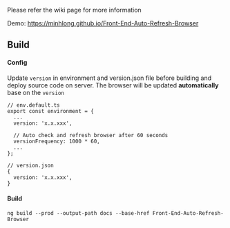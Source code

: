Please refer the wiki page for more information

Demo: https://minhlong.github.io/Front-End-Auto-Refresh-Browser

## Build

#### Config

Update `version` in environment and version.json file before building and deploy source code on server. The browser will be updated **automatically** base on the `version`

```
// env.default.ts
export const environment = {
  ...
  version: 'x.x.xxx',
 
  // Auto check and refresh browser after 60 seconds
  versionFrequency: 1000 * 60,
  ...
};
```

```
// version.json
{
  version: 'x.x.xxx',
}
```

#### Build

```
ng build --prod --output-path docs --base-href Front-End-Auto-Refresh-Browser
```
